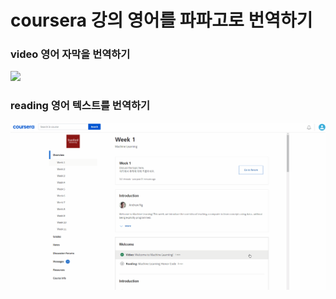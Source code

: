 # coursera 강의 영어를 파파고로 번역하기

### video 영어 자막을 번역하기
<img src="https://github.com/hahacandy/coursera_with_papago/blob/main/video_papago.gif?raw=true"  width="800">

### reading 영어 텍스트를 번역하기
<img src="https://github.com/hahacandy/coursera_with_papago/blob/main/reading_papago.gif?raw=true"  width="800">